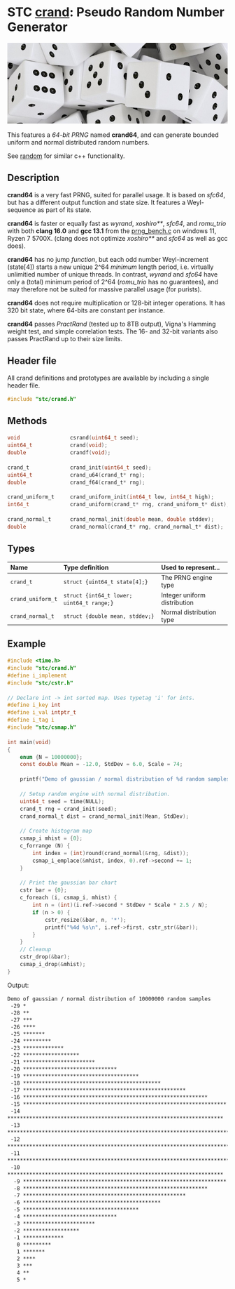 # STC [crand](../include/stc/crand.h): Pseudo Random Number Generator
![Random](pics/random.jpg)

This features a *64-bit PRNG* named **crand64**, and can generate bounded uniform and normal
distributed random numbers.

See [random](https://en.cppreference.com/w/cpp/header/random) for similar c++ functionality.

## Description

**crand64** is a very fast PRNG, suited for parallel usage. It is based on *sfc64*, but has a
different output function and state size. It features a Weyl-sequence as part of its state. 

**crand64** is faster or equally fast as *wyrand*, *xoshiro\*\**, *sfc64*, and *romu_trio*
with both **clang 16.0** and **gcc 13.1** from the [prng_bench.c](../misc/benchmarks/various/prng_bench.cpp)
on windows 11, Ryzen 7 5700X. (clang does not optimize *xoshiro\*\** and *sfc64* as well as gcc does).

**crand64** has no jump *function*, but each odd number Weyl-increment (state[4]) starts a new
unique 2^64 *minimum* length period, i.e. virtually unlimitied number of unique threads.
In contrast, *wyrand* and *sfc64* have only a (total) minimum period of 2^64 (*romu_trio* has
no guarantees), and may therefore not be suited for massive parallel usage (for purists).

**crand64** does not require multiplication or 128-bit integer operations. It has 320 bit state,
where 64-bits are constant per instance.

**crand64** passes *PractRand* (tested up to 8TB output), Vigna's Hamming weight test, and simple
correlation tests. The 16- and 32-bit variants also passes PractRand up to their size limits.

## Header file

All crand definitions and prototypes are available by including a single header file.
```c
#include "stc/crand.h"
```

## Methods

```c
void                csrand(uint64_t seed);                                // seed global crand64 prng
uint64_t            crand(void);                                          // global crand_u64(rng)
double              crandf(void);                                         // global crand_f64(rng)

crand_t             crand_init(uint64_t seed);
uint64_t            crand_u64(crand_t* rng);                              // range [0, 2^64 - 1]
double              crand_f64(crand_t* rng);                              // range [0.0, 1.0)

crand_uniform_t     crand_uniform_init(int64_t low, int64_t high);        // uniform-distribution range
int64_t             crand_uniform(crand_t* rng, crand_uniform_t* dist);

crand_normal_t      crand_normal_init(double mean, double stddev);        // normal-gauss distribution
double              crand_normal(crand_t* rng, crand_normal_t* dist);
```
## Types

| Name               | Type definition                           | Used to represent...         |
|:-------------------|:------------------------------------------|:-----------------------------|
| `crand_t`          | `struct {uint64_t state[4];}`             | The PRNG engine type         |
| `crand_uniform_t`  | `struct {int64_t lower; uint64_t range;}` | Integer uniform distribution |
| `crand_normal_t`   | `struct {double mean, stddev;}`           | Normal distribution type     |

## Example
```c
#include <time.h>
#include "stc/crand.h"
#define i_implement
#include "stc/cstr.h"

// Declare int -> int sorted map. Uses typetag 'i' for ints.
#define i_key int
#define i_val intptr_t
#define i_tag i
#include "stc/csmap.h"

int main(void)
{
    enum {N = 10000000};
    const double Mean = -12.0, StdDev = 6.0, Scale = 74;

    printf("Demo of gaussian / normal distribution of %d random samples\n", N);

    // Setup random engine with normal distribution.
    uint64_t seed = time(NULL);
    crand_t rng = crand_init(seed);
    crand_normal_t dist = crand_normal_init(Mean, StdDev);

    // Create histogram map
    csmap_i mhist = {0};
    c_forrange (N) {
        int index = (int)round(crand_normal(&rng, &dist));
        csmap_i_emplace(&mhist, index, 0).ref->second += 1;
    }

    // Print the gaussian bar chart
    cstr bar = {0};
    c_foreach (i, csmap_i, mhist) {
        int n = (int)(i.ref->second * StdDev * Scale * 2.5 / N);
        if (n > 0) {
            cstr_resize(&bar, n, '*');
            printf("%4d %s\n", i.ref->first, cstr_str(&bar));
        }
    }
    // Cleanup
    cstr_drop(&bar);
    csmap_i_drop(&mhist);
}
```
Output:
```
Demo of gaussian / normal distribution of 10000000 random samples
 -29 *
 -28 **
 -27 ***
 -26 ****
 -25 *******
 -24 *********
 -23 *************
 -22 ******************
 -21 ***********************
 -20 ******************************
 -19 *************************************
 -18 ********************************************
 -17 ****************************************************
 -16 ***********************************************************
 -15 *****************************************************************
 -14 *********************************************************************
 -13 ************************************************************************
 -12 *************************************************************************
 -11 ************************************************************************
 -10 *********************************************************************
  -9 *****************************************************************
  -8 ***********************************************************
  -7 ****************************************************
  -6 ********************************************
  -5 *************************************
  -4 ******************************
  -3 ***********************
  -2 ******************
  -1 *************
   0 *********
   1 *******
   2 ****
   3 ***
   4 **
   5 *
```
